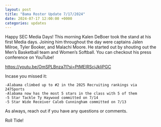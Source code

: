 ```yaml
---
layout: post
title: "Bama Roster Update 7/17/2024"
date: 2024-07-17 12:00:00 +0000
categories: updates
---
```


Happy SEC Media Days! This morning Kalen DeBoer took the stand at his first Media days. Joining him throughout the day were captains Jalen Milroe, Tyler Booker, and Malachi Moore. He started out by shouting out the Men’s Basketball team and Women’s Softball. You can checkout his press conference on YouTube!

https://youtu.be/OmSPLBnza7I?si=PtMElRScjJkliPGC
 

Incase you missed it:

    -Alabama climbed up to #2 in the 2025 Recruiting rankings via 247Sports
    -Alabama now has the most 5 stars in the class with 5 of them
    -5 Star Tackle Ty Haywood committed on 7/14
    -5 Star Wide Receiver Caleb Cunningham committed on 7/13


As always, reach out if you have any questions or comments.

 

Roll Tide!